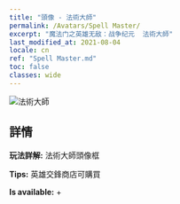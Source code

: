 ```yaml
---
title: "頭像 - 法術大師"
permalink: /Avatars/Spell Master/
excerpt: "魔法门之英雄无敌：战争纪元  法術大師"
last_modified_at: 2021-08-04
locale: cn
ref: "Spell Master.md"
toc: false
classes: wide
---
```

 ![法術大師](/images/a/avatarFrame_10.png)

## 詳情

 **玩法詳解:** 法術大師頭像框 

 **Tips:** 英雄交鋒商店可購買 

 **Is available:**  + 

